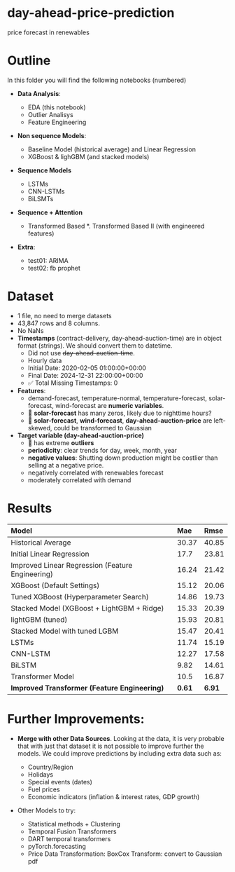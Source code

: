 # day-ahead-price-prediction
price forecast in renewables

# Outline
In this folder you will find the following notebooks (numbered)
* **Data Analysis**:
  * EDA (this notebook)        
  * Outlier Analisys        
  * Feature Engineering

* **Non sequence Models**:
  * Baseline Model (historical average) and Linear Regression
  * XGBoost & lighGBM (and stacked models)
* **Sequence Models**
  * LSTMs
  * CNN-LSTMs
  * BiLSMTs
* **Sequence + Attention**
  * Transformed Based
  *. Transformed Based II (with engineered features)
*   **Extra**:
    * test01: ARIMA
    * test02: fb prophet
 
# Dataset
* 1 file, no need to merge datasets
* 43,847 rows and 8 columns.
* No NaNs
* **Timestamps** (contract-delivery, day-ahead-auction-time) are in object format (strings). We should convert them to datetime.
  * Did not use ~~day-ahead-auction-time~~.
  * Hourly data
  * Initial Date: 2020-02-05 01:00:00+00:00
  * Final Date: 2024-12-31 22:00:00+00:00
  * ✅  Total Missing Timestamps: 0
* **Features**:
  * demand-forecast, temperature-normal, temperature-forecast, solar-forecast, wind-forecast are **numeric variables**.
  * 🔴 **solar-forecast** has many zeros, likely due to nighttime hours?
  * 🔴 **solar-forecast**, **wind-forecast**, **day-ahead-auction-price** are left-skewed, could be transformed to Gaussian
* **Target variable (day-ahead-auction-price)**
    * 🔴 has extreme **outliers**
    * **periodicity**: clear trends for day, week, month, year
    * **negative values**: Shutting down production might be costlier than selling at a negative price.
    * negatively correlated with renewables forecast
    * moderately correlated with demand
 
# Results

| Model                                            | Mae   | Rmse  |
| :----------------------------------------------- | :---- | :---- |
| Historical Average                               | 30.37 | 40.85 |
| Initial Linear Regression                        | 17.7  | 23.81 |
| Improved Linear Regression (Feature Engineering) | 16.24 | 21.42 |
| XGBoost (Default Settings)                       | 15.12 | 20.06 |
| Tuned XGBoost (Hyperparameter Search)            | 14.86 | 19.73 |
| Stacked Model (XGBoost + LightGBM + Ridge)       | 15.33 | 20.39 |
| lightGBM (tuned)                                 | 15.93 | 20.81 |
| Stacked Model with tuned LGBM                    | 15.47 | 20.41 |
| LSTMs                                            | 11.74 | 15.19 |
| CNN-LSTM                                         | 12.27 | 17.58 |
| BiLSTM                                           | 9.82  | 14.61 |
| Transformer Model                                | 10.5  | 16.87 |
| **Improved Transformer (Feature Engineering)**   | **0.61**  | **6.91**  |

 
# Further Improvements:
* **Merge with other Data Sources**. Looking at the data, it is very probable that with just that dataset it is not possible to improve further the models. We could improve predictions by including extra data such as:

   * Country/Region
   * Holidays
   * Special events (dates)
   * Fuel prices
   * Economic indicators (inflation & interest rates, GDP growth)


* Other Models to try:
  * Statistical methods + Clustering
  *  Temporal Fusion Transformers
  *  DART temporal transformers
  *  pyTorch.forecasting
  *  Price Data Transformation: BoxCox Transform: convert to Gaussian pdf 
